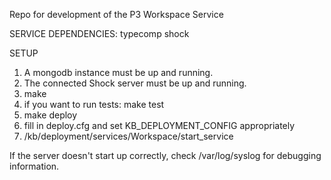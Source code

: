 Repo for development of the P3 Workspace Service

SERVICE DEPENDENCIES:
typecomp
shock

SETUP

1) A mongodb instance must be up and running.
2) The connected Shock server must be up and running.
3) make
4) if you want to run tests: make test
5) make deploy
6) fill in deploy.cfg and set KB_DEPLOYMENT_CONFIG appropriately
7) /kb/deployment/services/Workspace/start_service

If the server doesn't start up correctly, check /var/log/syslog 
for debugging information.